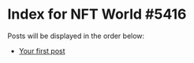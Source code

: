 # Index for NFT World #5416
Posts will be displayed in the order below:

- [Your first post](./001-first.md)

